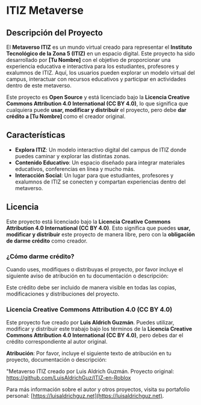 # ITIZ Metaverse

## Descripción del Proyecto

El **Metaverso ITIZ** es un mundo virtual creado para representar el **Instituto Tecnológico de la Zona 5 (ITIZ)** en un espacio digital. Este proyecto ha sido desarrollado por **[Tu Nombre]** con el objetivo de proporcionar una experiencia educativa e interactiva para los estudiantes, profesores y exalumnos de ITIZ. Aquí, los usuarios pueden explorar un modelo virtual del campus, interactuar con recursos educativos y participar en actividades dentro de este metaverso.

Este proyecto es **Open Source** y está licenciado bajo la **Licencia Creative Commons Attribution 4.0 International (CC BY 4.0)**, lo que significa que cualquiera puede **usar, modificar y distribuir** el proyecto, pero debe **dar crédito a [Tu Nombre]** como el creador original.

## Características

- **Explora ITIZ**: Un modelo interactivo digital del campus de ITIZ donde puedes caminar y explorar las distintas zonas.
- **Contenido Educativo**: Un espacio diseñado para integrar materiales educativos, conferencias en línea y mucho más.
- **Interacción Social**: Un lugar para que estudiantes, profesores y exalumnos de ITIZ se conecten y compartan experiencias dentro del metaverso.

## Licencia

Este proyecto está licenciado bajo la **Licencia Creative Commons Attribution 4.0 International (CC BY 4.0)**. Esto significa que puedes **usar, modificar y distribuir** este proyecto de manera libre, pero con la **obligación de darme crédito** como creador.

### ¿Cómo darme crédito?

Cuando uses, modifiques o distribuyas el proyecto, por favor incluye el siguiente aviso de atribución en tu documentación o descripción:

Este crédito debe ser incluido de manera visible en todas las copias, modificaciones y distribuciones del proyecto.

### Licencia Creative Commons Attribution 4.0 (CC BY 4.0)

Este proyecto fue creado por **Luis Aldrich Guzmán**. 
Puedes utilizar, modificar y distribuir este trabajo bajo los términos de la **Licencia Creative Commons Attribution 4.0 International (CC BY 4.0)**, pero debes dar el crédito correspondiente al autor original.

**Atribución**: Por favor, incluye el siguiente texto de atribución en tu proyecto, documentación o descripción:

"Metaverso ITIZ creado por Luis Aldrich Guzmán. Proyecto original: https://github.com/LuisAldrichGuz/ITIZ-en-Roblox

Para más información sobre el autor y otros proyectos, visita su portafolio personal: [https://luisaldrichguz.net](https://luisaldrichguz.net).
